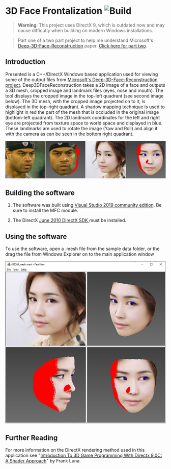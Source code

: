 # 3D Face Frontalization  ![Build](https://github.com/JohnLeber/3D-Face-Frontalization/workflows/Build/badge.svg)

> **Warning**: This project uses DirectX 9, which is outdated now and may cause difficutly when building on modern Windows installations.

> Part one of a two part project to help me understand Microsoft's [Deep-3D-Face-Reconstruction](https://github.com/microsoft/Deep3DFaceReconstruction) paper. [Click here for part two](https://github.com/JohnLeber/3DMM-Face-Sample).

## Introduction

Presented is a C++/DirectX Windows based application used for viewing some of the output files from [Microsoft's Deep-3D-Face-Reconstruction project](https://github.com/microsoft/Deep3DFaceReconstruction). Deep3DFaceReconstruction takes a 2D image of a face and outputs a 3D mesh, cropped image and landmark files (eyes, nose and mouth). The tool displays the cropped image in the top-left quadrant (see second image below). The 3D mesh, with the cropped image projected on to it, is displayed in the top-right quadrant. A shadow mapping technique is used to highlight in red the part of the mesh that is occluded in the original image (bottom-left quadrant). The 2D landmark coordinates for the left and right eye are projected from texture space to world space and displayed in blue. These landmarks are used to rotate the image (Yaw and Roll) and align it with the camera as can be seen in the bottom right quadrant.

![alt text](https://github.com/JohnLeber/3D-Face-Frontalization/blob/master/FaceView/Faces.jpg)

## Building the software

1) The software was built using [Visual Studio 2019 community edition](https://visualstudio.microsoft.com/downloads/). Be sure to install the MFC module.

2) The DirectX [June 2010 DirectX SDK ](https://www.microsoft.com/en-nz/download/details.aspx?id=6812) must be installed.

## Using the software

To use the software, open a .mesh file from the sample data folder, or the drag the file from Windows Explorer on to the main application window

![alt text](https://github.com/JohnLeber/3D-Face-Frontalization/blob/master/FaceView/ScreenShot.jpg)

## Further Reading

For more information on the DirectX rendering method used in this application see "[Introduction To 3D Game Programming With Directx 9.0C: A Shader Approach](https://www.amazon.com/Introduction-Game-Programming-Directx-9-0C/dp/1598220160)" by Frank Luna.





 

